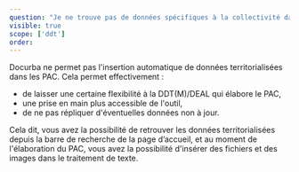 ```yaml
---
question: "Je ne trouve pas de données spécifiques à la collectivité dans le PAC récemment créé, pourquoi ?"
visible: true
scope: ['ddt']
order: 
---
```


Docurba ne permet pas l'insertion automatique de données territorialisées dans les PAC. Cela permet effectivement : 
- de laisser une certaine flexibilité à la DDT(M)/DEAL qui élabore le PAC,
- une prise en main plus accessible de l'outil,
- de ne pas répliquer d'éventuelles données non à jour.

Cela dit, vous avez la possibilité de retrouver les données territorialisées depuis la barre de recherche de la page d’accueil, et au moment de l'élaboration du PAC, vous avez la possibilité d'insérer des fichiers et des images dans le traitement de texte.
